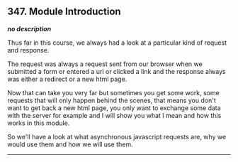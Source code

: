 ## 347. Module Introduction

<strong><em>no description</em></strong>

Thus far in this course, we always had a look at a particular kind of request
and response. 

The request was always a request sent from our browser when we submitted a form
or entered a url or clicked a link and the response always was either a redirect
or a new html page. 

Now that can take you very far but sometimes you get some work, some requests
that will only happen behind the scenes, that means you don't want to get back a
new html page, you only want to exchange some data with the server for example
and I will show you what I mean and how this works in this module. 

So we'll have a look at what asynchronous javascript requests are, why we would
use them and how we will use them. 

---